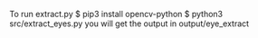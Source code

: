 To run extract.py
$ pip3 install opencv-python 
$ python3 src/extract_eyes.py
you will get the output in output/eye_extract